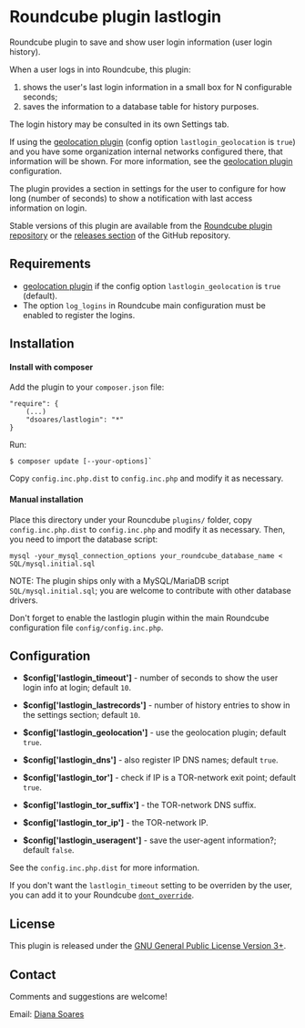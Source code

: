 # Roundcube plugin lastlogin

Roundcube plugin to save and show user login information (user login history).

When a user logs in into Roundcube, this plugin:

1. shows the user's last login information in a small box for N configurable seconds;
2. saves the information to a database table for history purposes.

The login history may be consulted in its own Settings tab.

If using the [geolocation plugin][geolocation] (config option `lastlogin_geolocation` is `true`) and you have some organization internal networks configured there, that information will be shown. For more information, see the [geolocation plugin][geolocation] configuration.

The plugin provides a section in settings for the user to configure for how long (number of seconds) to show a notification with last access information on login.

Stable versions of this plugin are available from the [Roundcube plugin repository][rcplugrepo] or the [releases section][releases] of the GitHub repository.


## Requirements

- [geolocation plugin][geolocation] if the config option `lastlogin_geolocation` is `true` (default).
- The option `log_logins` in Roundcube main configuration must be enabled to register the logins.


## Installation

#### Install with composer

Add the plugin to your `composer.json` file:

    "require": {
        (...)
        "dsoares/lastlogin": "*"
    }

Run:

    $ composer update [--your-options]`

Copy `config.inc.php.dist` to `config.inc.php` and modify it as necessary.

#### Manual installation

Place this directory under your Rouncdube `plugins/` folder, copy `config.inc.php.dist` to `config.inc.php` and modify it as necessary.
Then, you need to import the database script:

    mysql -your_mysql_connection_options your_roundcube_database_name < SQL/mysql.initial.sql

NOTE: The plugin ships only with a MySQL/MariaDB script `SQL/mysql.initial.sql`; you are welcome to contribute with other database drivers.

Don't forget to enable the lastlogin plugin within the main Roundcube configuration file `config/config.inc.php`.


## Configuration

- **$config['lastlogin_timeout']** - number of seconds to show the user login info at login; default `10`.

- **$config['lastlogin_lastrecords']** - number of history entries to show in the settings section; default `10`.

- **$config['lastlogin_geolocation']** - use the geolocation plugin; default `true`.

- **$config['lastlogin_dns']** - also register IP DNS names; default `true`.

- **$config['lastlogin_tor']** - check if IP is a TOR-network exit point; default `true`.

- **$config['lastlogin_tor_suffix']** - the TOR-network DNS suffix.

- **$config['lastlogin_tor_ip']** - the TOR-network IP.

- **$config['lastlogin_useragent']** - save the user-agent information?; default `false`.

See the `config.inc.php.dist` for more information.

If you don't want the `lastlogin_timeout` setting to be overriden by the user, you can add it to your Roundcube [`dont_override`][settings].


## License

This plugin is released under the [GNU General Public License Version 3+][gpl].

## Contact

Comments and suggestions are welcome!

Email: [Diana Soares][dsoares]

[settings]: https://github.com/roundcube/roundcubemail/blob/master/config/defaults.inc.php#L363
[rcplugrepo]: http://plugins.roundcube.net/packages/dsoares/lastlogin
[releases]: http://github.com/dsoares/roundcube-lastlogin/releases
[geolocation]: http://plugins.roundcube.net/packages/dsoares/geolocation
[gpl]: http://www.gnu.org/licenses/gpl.html
[dsoares]: mailto:diana.soares@gmail.com

